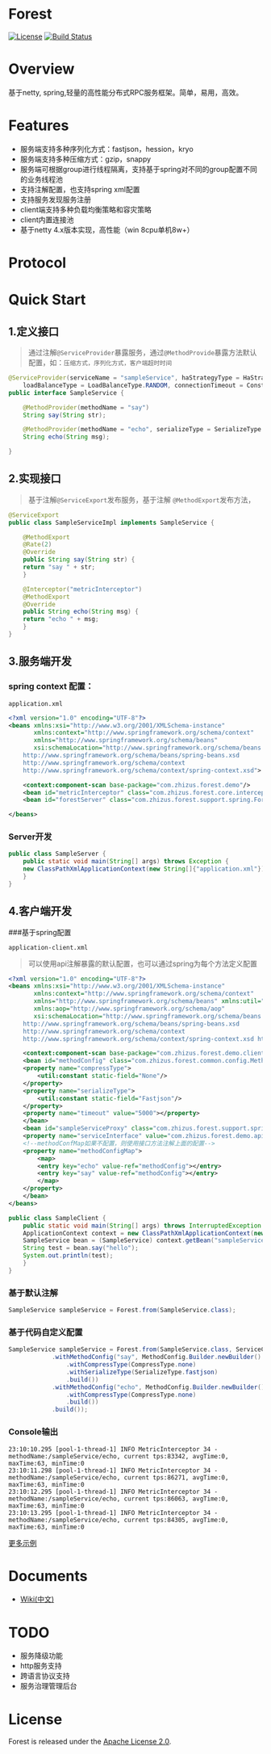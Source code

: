 # Forest
[![License](https://img.shields.io/badge/License-Apache%202.0-blue.svg)](https://github.com/dempeZheng/forestRPC/blob/master/LICENSE)
[![Build Status](https://img.shields.io/travis/dempeZheng/forestRPC/master.svg?label=Build)](https://travis-ci.org/dempeZheng/forestRPC)

# Overview
基于netty, spring,轻量的高性能分布式RPC服务框架。简单，易用，高效。

# Features
- 服务端支持多种序列化方式：fastjson，hession，kryo
- 服务端支持多种压缩方式：gzip，snappy
- 服务端可根据group进行线程隔离，支持基于spring对不同的group配置不同的业务线程池
- 支持注解配置，也支持spring xml配置
- 支持服务发现服务注册
- client端支持多种负载均衡策略和容灾策略
- client内置连接池
- 基于netty 4.x版本实现，高性能（win 8cpu单机8w+）


# Protocol

# Quick Start

## 1.定义接口

>通过注解`@ServiceProvider`暴露服务，通过`@MethodProvide`暴露方法默认配置，如：`压缩方式，序列化方式，客户端超时时间`

``` java
@ServiceProvider(serviceName = "sampleService", haStrategyType = HaStrategyType.FAIL_FAST,
	loadBalanceType = LoadBalanceType.RANDOM, connectionTimeout = Constants.CONNECTION_TIMEOUT, port = 8888)
public interface SampleService {

    @MethodProvider(methodName = "say")
    String say(String str);

    @MethodProvider(methodName = "echo", serializeType = SerializeType.fastjson, compressType = CompressType.gzip)
    String echo(String msg);

}
 ```

## 2.实现接口

>基于注解`@ServiceExport`发布服务，基于注解 `@MethodExport`发布方法，

``` java
@ServiceExport
public class SampleServiceImpl implements SampleService {

    @MethodExport
    @Rate(2)
    @Override
    public String say(String str) {
	return "say " + str;
    }

    @Interceptor("metricInterceptor")
    @MethodExport
    @Override
    public String echo(String msg) {
	return "echo " + msg;
    }
}
```

## 3.服务端开发

### spring context 配置：

`application.xml`

```xml
<?xml version="1.0" encoding="UTF-8"?>
<beans xmlns:xsi="http://www.w3.org/2001/XMLSchema-instance"
       xmlns:context="http://www.springframework.org/schema/context"
       xmlns="http://www.springframework.org/schema/beans"
       xsi:schemaLocation="http://www.springframework.org/schema/beans
	http://www.springframework.org/schema/beans/spring-beans.xsd
	http://www.springframework.org/schema/context
	http://www.springframework.org/schema/context/spring-context.xsd">

    <context:component-scan base-package="com.zhizus.forest.demo"/>
    <bean id="metricInterceptor" class="com.zhizus.forest.core.interceptor.MetricInterceptor"/>
    <bean id="forestServer" class="com.zhizus.forest.support.spring.ForestServerBean"/>

</beans>
```

### Server开发

``` java
public class SampleServer {
    public static void main(String[] args) throws Exception {
	new ClassPathXmlApplicationContext(new String[]{"application.xml"});
    }
}

```

## 4.客户端开发

###基于spring配置

`application-client.xml`

> 可以使用api注解暴露的默认配置，也可以通过spring为每个方法定义配置

```xml
<?xml version="1.0" encoding="UTF-8"?>
<beans xmlns:xsi="http://www.w3.org/2001/XMLSchema-instance"
       xmlns:context="http://www.springframework.org/schema/context"
       xmlns="http://www.springframework.org/schema/beans" xmlns:util="http://www.springframework.org/schema/util"
       xmlns:aop="http://www.springframework.org/schema/aop"
       xsi:schemaLocation="http://www.springframework.org/schema/beans
	http://www.springframework.org/schema/beans/spring-beans.xsd
	http://www.springframework.org/schema/context
	http://www.springframework.org/schema/context/spring-context.xsd http://www.springframework.org/schema/util http://www.springframework.org/schema/util/spring-util.xsd http://www.springframework.org/schema/aop http://www.springframework.org/schema/aop/spring-aop.xsd">

    <context:component-scan base-package="com.zhizus.forest.demo.client"/>
    <bean id="methodConfig" class="com.zhizus.forest.common.config.MethodConfig">
	<property name="compressType">
	    <util:constant static-field="None"/>
	</property>
	<property name="serializeType">
	    <util:constant static-field="Fastjson"/>
	</property>
	<property name="timeout" value="5000"></property>
    </bean>
    <bean id="sampleServiceProxy" class="com.zhizus.forest.support.spring.ForestProxyFactoryBean">
	<property name="serviceInterface" value="com.zhizus.forest.demo.api.SampleService"></property>
	<!--methodConfMap如果不配置，则使用接口方法注解上面的配置-->
	<property name="methodConfigMap">
	    <map>
		<entry key="echo" value-ref="methodConfig"></entry>
		<entry key="say" value-ref="methodConfig"></entry>
	    </map>
	</property>
    </bean>
</beans>
```

``` java
public class SampleClient {
    public static void main(String[] args) throws InterruptedException {
	ApplicationContext context = new ClassPathXmlApplicationContext(new String[]{"application-client.xml"});
	SampleService bean = (SampleService) context.getBean("sampleServiceProxy");
	String test = bean.say("hello");
	System.out.println(test);
    }
}
```

### 基于默认注解

```java
SampleService sampleService = Forest.from(SampleService.class);
```

### 基于代码自定义配置

``` java
SampleService sampleService = Forest.from(SampleService.class, ServiceConfig.Builder.newBuilder()
			.withMethodConfig("say", MethodConfig.Builder.newBuilder()
				.withCompressType(CompressType.none)
				.withSerializeType(SerializeType.fastjson)
				.build())
			.withMethodConfig("echo", MethodConfig.Builder.newBuilder()
				.withCompressType(CompressType.none)
				.build())
			.build());
```

### Console输出

```
23:10:10.295 [pool-1-thread-1] INFO MetricInterceptor 34 - methodName:/sampleService/echo, current tps:83342, avgTime:0, maxTime:63, minTime:0 
23:10:11.298 [pool-1-thread-1] INFO MetricInterceptor 34 - methodName:/sampleService/echo, current tps:86271, avgTime:0, maxTime:63, minTime:0 
23:10:12.295 [pool-1-thread-1] INFO MetricInterceptor 34 - methodName:/sampleService/echo, current tps:86063, avgTime:0, maxTime:63, minTime:0 
23:10:13.295 [pool-1-thread-1] INFO MetricInterceptor 34 - methodName:/sampleService/echo, current tps:84305, avgTime:0, maxTime:63, minTime:0 
```

[更多示例](https://github.com/dempeZheng/forestRPC/tree/master/forest-demo)


# Documents

* [Wiki(中文)](https://github.com/dempeZheng/forestRPC)

# TODO

- 服务降级功能
- http服务支持
- 跨语言协议支持
- 服务治理管理后台

# License

Forest is released under the [Apache License 2.0](http://www.apache.org/licenses/LICENSE-2.0).




